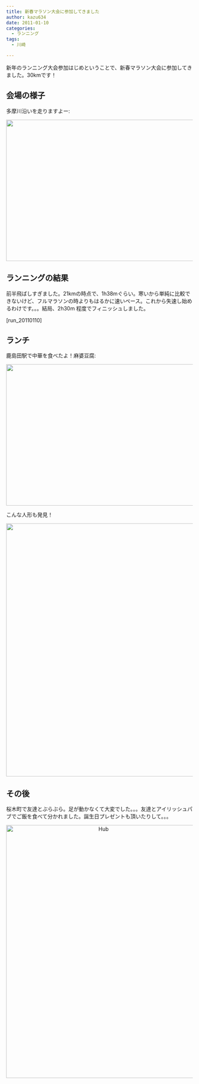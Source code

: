 ```yaml
---
title: 新春マラソン大会に参加してきました
author: kazu634
date: 2011-01-10
categories:
  - ランニング
tags:
  - 川崎

---
```

新年のランニング大会参加はじめということで、新春マラソン大会に参加してきました。30kmです！

## 会場の様子

<p style="text-align: left;">
  多摩川沿いを走りますよー:
</p>

<p style="text-align: center;">
<a href="http://blog.kazu634.com/2011/01/10/%e6%96%b0%e6%98%a5%e3%83%9e%e3%83%a9%e3%82%bd%e3%83%b3%e5%a4%a7%e4%bc%9a%e3%81%ab%e5%8f%82%e5%8a%a0%e3%81%97%e3%81%a6%e3%81%8d%e3%81%be%e3%81%97%e3%81%9f/attachment/845/" onclick="__gaTracker('send', 'event', 'outbound-article', 'http://blog.kazu634.com/2011/01/10/%e6%96%b0%e6%98%a5%e3%83%9e%e3%83%a9%e3%82%bd%e3%83%b3%e5%a4%a7%e4%bc%9a%e3%81%ab%e5%8f%82%e5%8a%a0%e3%81%97%e3%81%a6%e3%81%8d%e3%81%be%e3%81%97%e3%81%9f/attachment/845/', '');" title=''><img width="510" height="381" src="http://blog.kazu634.com/wp-content/uploads/2012/06/jpg16" class="attachment-large aligncenter wp-image-845" alt="" title="" srcset="http://blog.kazu634.com/wp-content/uploads/2012/06/jpg16-300x224. 300w, http://blog.kazu634.com/wp-content/uploads/2012/06/jpg16-150x112. 150w, http://blog.kazu634.com/wp-content/uploads/2012/06/jpg16 1024w" sizes="(max-width: 510px) 100vw, 510px" /></a>
</p>

## ランニングの結果

前半飛ばしすぎました。21kmの時点で、1h38mぐらい。寒いから単純に比較できないけど、フルマラソンの時よりもはるかに速いペース。これから失速し始めるわけです。。。結局、2h30m 程度でフィニッシュしました。

[run_20110110]

## ランチ

鹿島田駅で中華を食べたよ！麻婆豆腐:

<p style="text-align: center;">
<a href="http://blog.kazu634.com/2011/01/10/%e6%96%b0%e6%98%a5%e3%83%9e%e3%83%a9%e3%82%bd%e3%83%b3%e5%a4%a7%e4%bc%9a%e3%81%ab%e5%8f%82%e5%8a%a0%e3%81%97%e3%81%a6%e3%81%8d%e3%81%be%e3%81%97%e3%81%9f/attachment/846/" onclick="__gaTracker('send', 'event', 'outbound-article', 'http://blog.kazu634.com/2011/01/10/%e6%96%b0%e6%98%a5%e3%83%9e%e3%83%a9%e3%82%bd%e3%83%b3%e5%a4%a7%e4%bc%9a%e3%81%ab%e5%8f%82%e5%8a%a0%e3%81%97%e3%81%a6%e3%81%8d%e3%81%be%e3%81%97%e3%81%9f/attachment/846/', '');" title=''><img width="510" height="381" src="http://blog.kazu634.com/wp-content/uploads/2012/06/jpg17" class="attachment-large aligncenter wp-image-846" alt="" title="" srcset="http://blog.kazu634.com/wp-content/uploads/2012/06/jpg17-300x224.jpg 300w, http://blog.kazu634.com/wp-content/uploads/2012/06/jpg17 1024w" sizes="(max-width: 510px) 100vw, 510px" /></a>
</p>

こんな人形も発見！

<p style="text-align: center;">
<a href="http://blog.kazu634.com/2011/01/10/%e6%96%b0%e6%98%a5%e3%83%9e%e3%83%a9%e3%82%bd%e3%83%b3%e5%a4%a7%e4%bc%9a%e3%81%ab%e5%8f%82%e5%8a%a0%e3%81%97%e3%81%a6%e3%81%8d%e3%81%be%e3%81%97%e3%81%9f/attachment/847/" onclick="__gaTracker('send', 'event', 'outbound-article', 'http://blog.kazu634.com/2011/01/10/%e6%96%b0%e6%98%a5%e3%83%9e%e3%83%a9%e3%82%bd%e3%83%b3%e5%a4%a7%e4%bc%9a%e3%81%ab%e5%8f%82%e5%8a%a0%e3%81%97%e3%81%a6%e3%81%8d%e3%81%be%e3%81%97%e3%81%9f/attachment/847/', '');" title=''><img width="510" height="682" src="http://blog.kazu634.com/wp-content/uploads/2012/06/jpg18" class="attachment-large aligncenter wp-image-847" alt="" title="" /></a>
</p>

## その後

桜木町で友達とぶらぶら。足が動かなくて大変でした。。。友達とアイリッシュパブでご飯を食べて分かれました。誕生日プレゼントも頂いたりして。。。

<p style="text-align: center;">
<a href="http://blog.kazu634.com/2011/01/10/%e6%96%b0%e6%98%a5%e3%83%9e%e3%83%a9%e3%82%bd%e3%83%b3%e5%a4%a7%e4%bc%9a%e3%81%ab%e5%8f%82%e5%8a%a0%e3%81%97%e3%81%a6%e3%81%8d%e3%81%be%e3%81%97%e3%81%9f/hub/" onclick="__gaTracker('send', 'event', 'outbound-article', 'http://blog.kazu634.com/2011/01/10/%e6%96%b0%e6%98%a5%e3%83%9e%e3%83%a9%e3%82%bd%e3%83%b3%e5%a4%a7%e4%bc%9a%e3%81%ab%e5%8f%82%e5%8a%a0%e3%81%97%e3%81%a6%e3%81%8d%e3%81%be%e3%81%97%e3%81%9f/hub/', '');" title='Hub'><img width="510" height="682" src="http://blog.kazu634.com/wp-content/uploads/2012/06/Hub.jpg" class="attachment-large aligncenter wp-image-848" alt="Hub" title="Hub" /></a>
</p>
